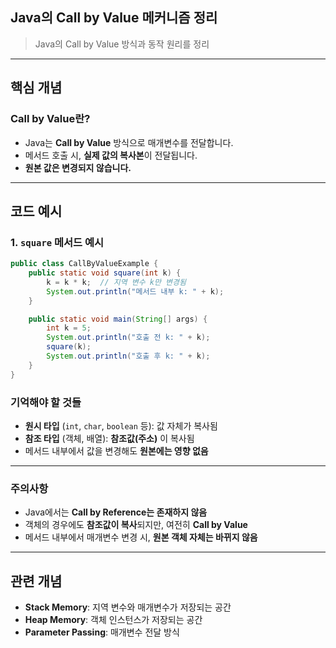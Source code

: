 ## Java의 Call by Value 메커니즘 정리

> Java의 Call by Value 방식과 동작 원리를 정리

---

## 핵심 개념

### Call by Value란?

- Java는 **Call by Value** 방식으로 매개변수를 전달합니다.
- 메서드 호출 시, **실제 값의 복사본**이 전달됩니다.
- **원본 값은 변경되지 않습니다.**

---

## 코드 예시

### 1. `square` 메서드 예시

```java
public class CallByValueExample {
    public static void square(int k) {
        k = k * k;  // 지역 변수 k만 변경됨
        System.out.println("메서드 내부 k: " + k);
    }

    public static void main(String[] args) {
        int k = 5;
        System.out.println("호출 전 k: " + k);
        square(k);
        System.out.println("호출 후 k: " + k);
    }
}
```

### 기억해야 할 것들

- **원시 타입** (`int`, `char`, `boolean` 등): 값 자체가 복사됨  
- **참조 타입** (객체, 배열): **참조값(주소)** 이 복사됨  
- 메서드 내부에서 값을 변경해도 **원본에는 영향 없음**

---

### 주의사항

- Java에서는 **Call by Reference는 존재하지 않음**
- 객체의 경우에도 **참조값이 복사**되지만, 여전히 **Call by Value**
- 메서드 내부에서 매개변수 변경 시, **원본 객체 자체는 바뀌지 않음**

---

## 관련 개념

- **Stack Memory**: 지역 변수와 매개변수가 저장되는 공간  
- **Heap Memory**: 객체 인스턴스가 저장되는 공간  
- **Parameter Passing**: 매개변수 전달 방식  
